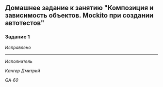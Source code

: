 ## Домашнее задание к занятию "Композиция и зависимость объектов. Mockito при создании автотестов"

### Задание 1

*Исправлено*

***


*Исполнитель*

*Кангер Дмитрий*

*QA-60*
